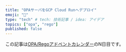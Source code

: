 ```yaml
---
title: "OPAサーバをGCP Cloud Runへデプロイ"
emoji: "📘"
type: "tech" # tech: 技術記事 / idea: アイデア
topics: ["opa", "rego"]
published: false
---
```


この記事は[OPA/Regoアドベントカレンダー](https://adventar.org/calendars/6601)のN日目です。
